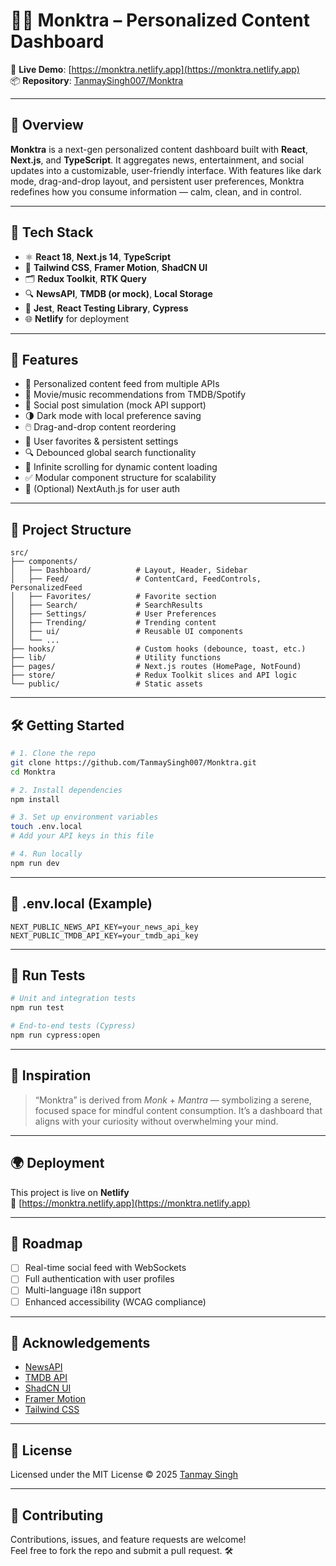 # 🧘‍♂️ Monktra – Personalized Content Dashboard

🚀 **Live Demo**: [https://monktra.netlify.app](https://monktra.netlify.app)  
📦 **Repository**: [TanmaySingh007/Monktra](https://github.com/TanmaySingh007/Monktra)

---

## 🌟 Overview

**Monktra** is a next-gen personalized content dashboard built with **React**, **Next.js**, and **TypeScript**. It aggregates news, entertainment, and social updates into a customizable, user-friendly interface. With features like dark mode, drag-and-drop layout, and persistent user preferences, Monktra redefines how you consume information — calm, clean, and in control.

---

## 🔧 Tech Stack

- ⚛️ **React 18**, **Next.js 14**, **TypeScript**
- 🎨 **Tailwind CSS**, **Framer Motion**, **ShadCN UI**
- 🗂 **Redux Toolkit**, **RTK Query**
- 🔍 **NewsAPI**, **TMDB (or mock)**, **Local Storage**
- 🧪 **Jest**, **React Testing Library**, **Cypress**
- 🌐 **Netlify** for deployment

---

## 🧩 Features

- 📰 Personalized content feed from multiple APIs
- 🎥 Movie/music recommendations from TMDB/Spotify
- 📱 Social post simulation (mock API support)
- 🌗 Dark mode with local preference saving
- 🖱️ Drag-and-drop content reordering
- 💾 User favorites & persistent settings
- 🔍 Debounced global search functionality
- 🔄 Infinite scrolling for dynamic content loading
- ✅ Modular component structure for scalability
- 🔐 (Optional) NextAuth.js for user auth

---

## 📁 Project Structure

```
src/
├── components/
│   ├── Dashboard/          # Layout, Header, Sidebar
│   ├── Feed/               # ContentCard, FeedControls, PersonalizedFeed
│   ├── Favorites/          # Favorite section
│   ├── Search/             # SearchResults
│   ├── Settings/           # User Preferences
│   ├── Trending/           # Trending content
│   ├── ui/                 # Reusable UI components
│   └── ...
├── hooks/                  # Custom hooks (debounce, toast, etc.)
├── lib/                    # Utility functions
├── pages/                  # Next.js routes (HomePage, NotFound)
├── store/                  # Redux Toolkit slices and API logic
└── public/                 # Static assets
```

---

## 🛠️ Getting Started

```bash
# 1. Clone the repo
git clone https://github.com/TanmaySingh007/Monktra.git
cd Monktra

# 2. Install dependencies
npm install

# 3. Set up environment variables
touch .env.local
# Add your API keys in this file

# 4. Run locally
npm run dev
```

---

## 🔑 .env.local (Example)

```
NEXT_PUBLIC_NEWS_API_KEY=your_news_api_key
NEXT_PUBLIC_TMDB_API_KEY=your_tmdb_api_key
```

---

## 🧪 Run Tests

```bash
# Unit and integration tests
npm run test

# End-to-end tests (Cypress)
npm run cypress:open
```

---

## 🧠 Inspiration

> “Monktra” is derived from *Monk* + *Mantra* — symbolizing a serene, focused space for mindful content consumption. It’s a dashboard that aligns with your curiosity without overwhelming your mind.

---

## 🌍 Deployment

This project is live on **Netlify**  
🔗 [https://monktra.netlify.app](https://monktra.netlify.app)

---

## 📌 Roadmap

- [ ] Real-time social feed with WebSockets
- [ ] Full authentication with user profiles
- [ ] Multi-language i18n support
- [ ] Enhanced accessibility (WCAG compliance)

---

## 🙌 Acknowledgements

- [NewsAPI](https://newsapi.org/)
- [TMDB API](https://www.themoviedb.org/)
- [ShadCN UI](https://ui.shadcn.dev/)
- [Framer Motion](https://www.framer.com/motion/)
- [Tailwind CSS](https://tailwindcss.com/)

---

## 📄 License

Licensed under the MIT License © 2025 [Tanmay Singh](https://github.com/TanmaySingh007)

---

## 🤝 Contributing

Contributions, issues, and feature requests are welcome!  
Feel free to fork the repo and submit a pull request. 🛠️
